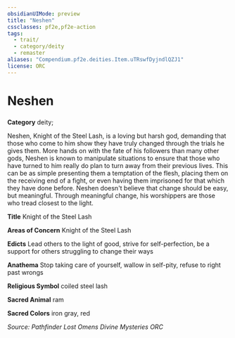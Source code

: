```yaml
---
obsidianUIMode: preview
title: "Neshen"
cssclasses: pf2e,pf2e-action
tags:
  - trait/
  - category/deity
  - remaster
aliases: "Compendium.pf2e.deities.Item.uTRswfDyjndlQZJ1"
license: ORC
---
```

# Neshen

### 

**Category** deity; 




Neshen, Knight of the Steel Lash, is a loving but harsh god, demanding that those who come to him show they have truly changed through the trials he gives them. More hands on with the fate of his followers than many other gods, Neshen is known to manipulate situations to ensure that those who have turned to him really do plan to turn away from their previous lives. This can be as simple presenting them a temptation of the flesh, placing them on the receiving end of a fight, or even having them imprisoned for that which they have done before. Neshen doesn't believe that change should be easy, but meaningful. Through meaningful change, his worshippers are those who tread closest to the light.

**Title** Knight of the Steel Lash

**Areas of Concern** Knight of the Steel Lash

**Edicts** Lead others to the light of good, strive for self-perfection, be a support for others struggling to change their ways

**Anathema** Stop taking care of yourself, wallow in self-pity, refuse to right past wrongs

**Religious Symbol** coiled steel lash

**Sacred Animal** ram

**Sacred Colors** iron gray, red

*Source: Pathfinder Lost Omens Divine Mysteries*
*ORC*
